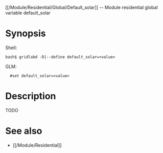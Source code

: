 [[/Module/Residential/Global/Default_solar]] -- Module residential global variable default_solar

# Synopsis
Shell:
~~~
bash$ gridlabd -D|--define default_solar=<value>
~~~
GLM:
~~~
  #set default_solar=<value>
~~~

# Description

TODO

# See also
* [[/Module/Residential]]
